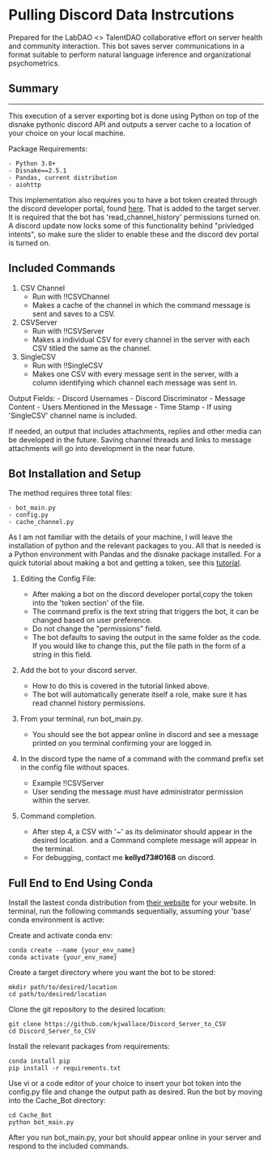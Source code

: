 # Pulling Discord Data Instrcutions

Prepared for the LabDAO <> TalentDAO collaborative effort on server health and community interaction. 
This bot saves server communications in a format suitable to perform natural language inference and organizational psychometrics.

## Summary

---


This execution of a server exporting bot is done using Python on top of the disnake pythonic discord API and outputs a server cache to a location of your choice on your local machine. 

Package Requirements:

    - Python 3.8+
    - Disnake==2.5.1
    - Pandas, current distribution
    - aiohttp
    
This implementation also requires you to have a bot token created through the discord developer portal, found [here](https://discord.com/login?redirect_to=%2Fdevelopers%2Fapplications). That is added to the target server. It is required that the bot has 'read_channel_history' permissions turned on. 
A discord update now locks some of this functionality behind "privledged intents", so make sure the slider to enable these and the discord dev portal is turned on.

## Included Commands

1. CSV Channel
    - Run with !!CSVChannel
    - Makes a cache of the channel in which the command message is sent and saves to a CSV. 
2. CSVServer
    - Run with !!CSVServer
    - Makes a individual CSV for every channel in the server with each CSV titled the same as the channel.
3. SingleCSV
    - Run with !!SingleCSV 
    - Makes one CSV with every message sent in the server, with a column identifying which channel each message was sent in.

Output Fields:
    - Discord Usernames 
    - Discord Discriminator 
    - Message Content
    - Users Mentioned in the Message
    - Time Stamp 
    - If using 'SingleCSV' channel name is included.

If needed, an output that includes attachments, replies and other media can be developed in the future. Saving channel threads and links to message attachments will go into development in the near future.

## Bot Installation and Setup 

The method requires three total files:

    - bot_main.py 
    - config.py 
    - cache_channel.py

As I am not familiar with the details of your machine, I will leave the installation of python and the relevant packages to you. 
All that is needed is a Python environment with Pandas and the disnake package installed. 
For a quick tutorial about making a bot and getting a token, see this [tutorial](https://www.howtogeek.com/364225/how-to-make-your-own-discord-bot/).

1. Editing the Config File:
    - After making a bot on the discord developer portal,copy the token into the 'token section' of the file. 
    - The command prefix is the text string that triggers the bot, it can be changed based on user preference.
    - Do not change the "permissions" field.
    - The bot defaults to saving the output in the same folder as the code. If you would like to change this, put the file path in the form of a string in this field.

2. Add the bot to your discord server.
    - How to do this is covered in the tutorial linked above. 
    - The bot will automatically generate itself a role, make sure it has read channel history permissions. 

3. From your terminal, run bot_main.py.
    - You should see the bot appear online in discord and see a message printed on you terminal confirming your are logged in. 

4. In the discord type the name of a command with the command prefix set in the config file without spaces.
    - Example !!CSVServer
    - User sending the message must have administrator permission within the server.

5. Command completion.
    - After step 4, a CSV with '~' as its deliminator should appear in the desired location. and a Command complete message will appear in the terminal. 
    - For debugging, contact me **kellyd73#0168** on discord.


## Full End to End Using Conda
    
Install the lastest conda distribution from [their website](https://www.anaconda.com/) for your website. 
In terminal, run the following commands sequentially, assuming your 'base' conda environment is active:

Create and activate conda env:
    
    conda create --name {your_env_name}
    conda activate {your_env_name}
    
Create a target directory where you want the bot to be stored:

    mkdir path/to/desired/location
    cd path/to/desired/location
    
Clone the git repository to the desired location:

    git clone https://github.com/kjwallace/Discord_Server_to_CSV
    cd Discord_Server_to_CSV
    
Install the relevant packages from requirements:

    conda install pip 
    pip install -r requirements.txt
    
    
Use vi or a code editor of your choice to insert your bot token into the config.py file and change the output path as desired.
Run the bot by moving into the Cache_Bot directory:

    cd Cache_Bot
    python bot_main.py
    
After you run bot_main.py, your bot should appear online in your server and respond to the included commands.


    

    

